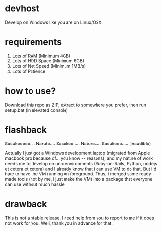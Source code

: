 # devhost
Develop on Windows like you are on Linux/OSX

# requirements

1. Lots of RAM (Minimum 4GB)
2. Lots of HDD Space (Minimum 6GB)
3. Lots of Net Speed (Minimum 1MB/s)
4. Lots of Patience

# how to use?

Download this repo as ZIP, extract to somewhere you prefer, then run setup.bat (in elevated console)

# flashback

Sasukeeeee....
Naruto....
Sasukee.....
Naturo.....
Sasukeee.....
(inaudible)

Actually I just got a Windows development laptop (migrated from Apple macbook pro because of... you know -- reasons), and my nature of work needs
me to develop on unix environments (Ruby-on-Rails, Python, nodejs et cetera et cetera) and I already know that i can use VM to do that.
But i'd hate to have the VM running on foreground. Thus, I merged some ready-made tools (not by me, i just make the VM) into a package that
everyone can use without much hassle.

# drawback

This is not a stable release. I need help from you to report to me if it does not work for you. Well, thank you in advance for that.
